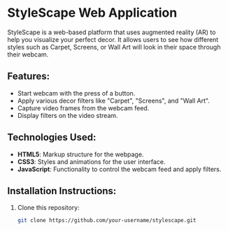 # StyleScape Web Application

StyleScape is a web-based platform that uses augmented reality (AR) to help you visualize your perfect decor. It allows users to see how different styles such as Carpet, Screens, or Wall Art will look in their space through their webcam.

## Features:
- Start webcam with the press of a button.
- Apply various decor filters like "Carpet", "Screens", and "Wall Art".
- Capture video frames from the webcam feed.
- Display filters on the video stream.

## Technologies Used:
- **HTML5**: Markup structure for the webpage.
- **CSS3**: Styles and animations for the user interface.
- **JavaScript**: Functionality to control the webcam feed and apply filters.

## Installation Instructions:
1. Clone this repository:
   ```bash
   git clone https://github.com/your-username/stylescape.git
